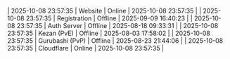 | 2025-10-08 23:57:35 | Website | Online | 2025-10-08 23:57:35 |
| 2025-10-08 23:57:35 | Registration | Offline | 2025-09-09 16:40:23 |
| 2025-10-08 23:57:35 | Auth Server | Offline | 2025-08-18 09:33:31 |
| 2025-10-08 23:57:35 | Kezan (PvE) | Offline | 2025-08-03 17:58:02 |
| 2025-10-08 23:57:35 | Gurubashi (PvP) | Offline | 2025-08-23 21:44:06 |
| 2025-10-08 23:57:35 | Cloudflare | Online | 2025-10-08 23:57:35 |
